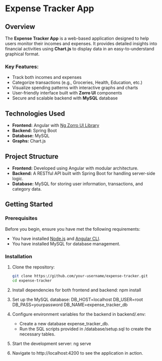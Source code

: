 # Expense Tracker App

## Overview

The **Expense Tracker App** is a web-based application designed to help users monitor their incomes and expenses. It provides detailed insights into financial activities using **Chart.js** to display data in an easy-to-understand graphical format.

### Key Features:
- Track both incomes and expenses
- Categorize transactions (e.g., Groceries, Health, Education, etc.)
- Visualize spending patterns with interactive graphs and charts
- User-friendly interface built with **Zorro UI** components
- Secure and scalable backend with **MySQL** database

## Technologies Used

- **Frontend:** Angular with [Ng Zorro UI Library](https://ng.ant.design/)
- **Backend:** Spring Boot
- **Database:** MySQL
- **Graphs:** Chart.js

## Project Structure

- **Frontend:** Developed using Angular with modular architecture.
- **Backend:** A RESTful API built with Spring Boot for handling server-side logic.
- **Database:** MySQL for storing user information, transactions, and category data.

## Getting Started

### Prerequisites
Before you begin, ensure you have met the following requirements:
- You have installed [Node.js](https://nodejs.org/) and [Angular CLI](https://angular.io/cli).
- You have installed MySQL for database management.

### Installation

1. Clone the repository:
   ```bash
   git clone https://github.com/your-username/expense-tracker.git
   cd expense-tracker

2. Install dependencies for both frontend and backend:
   npm install
3. Set up the MySQL database:
   DB_HOST=localhost
   DB_USER=root
   DB_PASS=yourpassword
   DB_NAME=expense_tracker_db

4. Configure environment variables for the backend in backend/.env:
   - Create a new database expense_tracker_db.
   - Run the SQL scripts provided in /database/setup.sql to create the necessary tables.
   
5. Start the development server:
   ng serve
   
6. Navigate to http://localhost:4200 to see the application in action.
